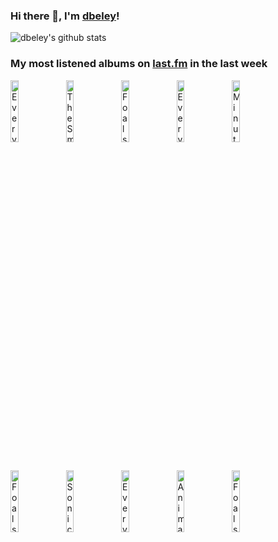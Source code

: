 ### Hi there 👋, I'm [dbeley](https://dbeley.ovh/en)!

![dbeley's github stats](https://github-readme-stats.vercel.app/api?username=dbeley)

### My most listened albums on [last.fm](https://www.last.fm/user/d_beley) in the last week

[<img src='https://lastfm.freetls.fastly.net/i/u/300x300/636bb0ff2f18ea8614ca670f4852d175.jpg' width='16%' height='16%' alt='Everything Everything - Raw Data Feel'>](https://www.last.fm/music/everything%2beverything/raw%2bdata%2bfeel)&nbsp;
[<img src='https://lastfm.freetls.fastly.net/i/u/300x300/68280042a09a02810dcd0a927efd65d8.jpg' width='16%' height='16%' alt='The Smile - A Light For Attracting Attention'>](https://www.last.fm/music/the%2bsmile/a%2blight%2bfor%2battracting%2battention)&nbsp;
[<img src='https://lastfm.freetls.fastly.net/i/u/300x300/c34e1968d7e8082fa0f42a9960976e4f.jpg' width='16%' height='16%' alt='Foals - Holy Fire'>](https://www.last.fm/music/foals/holy%2bfire)&nbsp;
[<img src='https://lastfm.freetls.fastly.net/i/u/300x300/ee4667ec9d824a16bbe76f6e76e1293e.png' width='16%' height='16%' alt='Everything Everything - Arc (Deluxe)'>](https://www.last.fm/music/everything%2beverything/arc%2b%2528deluxe%2529)&nbsp;
[<img src='https://lastfm.freetls.fastly.net/i/u/300x300/8879f81513ea2f1bc32e2f493f1eaa7f.jpg' width='16%' height='16%' alt='Minutemen - Double Nickels on the Dime'>](https://www.last.fm/music/minutemen/double%2bnickels%2bon%2bthe%2bdime)&nbsp;
<br>
[<img src='https://lastfm.freetls.fastly.net/i/u/300x300/3db24df097e5bad7352368f54d6a7220.jpg' width='16%' height='16%' alt='Foals - Everything Not Saved Will Be Lost: Part 2'>](https://www.last.fm/music/foals/everything%2bnot%2bsaved%2bwill%2bbe%2blost%253a%2bpart%2b2)&nbsp;
[<img src='https://lastfm.freetls.fastly.net/i/u/300x300/c925e49844fa45e6b704527787a24047.png' width='16%' height='16%' alt='Sonic Youth - The Eternal'>](https://www.last.fm/music/sonic%2byouth/the%2beternal)&nbsp;
[<img src='https://lastfm.freetls.fastly.net/i/u/300x300/73b8545dec6e8faa2dc672407c7450d2.jpg' width='16%' height='16%' alt='Everything Everything - Man Alive'>](https://www.last.fm/music/everything%2beverything/man%2balive)&nbsp;
[<img src='https://lastfm.freetls.fastly.net/i/u/300x300/102271a7f00843edc3b7c082fe831683.png' width='16%' height='16%' alt='Animal Collective - Feels'>](https://www.last.fm/music/animal%2bcollective/feels)&nbsp;
[<img src='https://lastfm.freetls.fastly.net/i/u/300x300/3005ee2d7e2fe0c9e6c6b7f89a083c54.jpg' width='16%' height='16%' alt='Foals - Everything Not Saved Will Be Lost : Part 1'>](https://www.last.fm/music/foals/everything%2bnot%2bsaved%2bwill%2bbe%2blost%2b%253a%2bpart%2b1)&nbsp;
<br>
